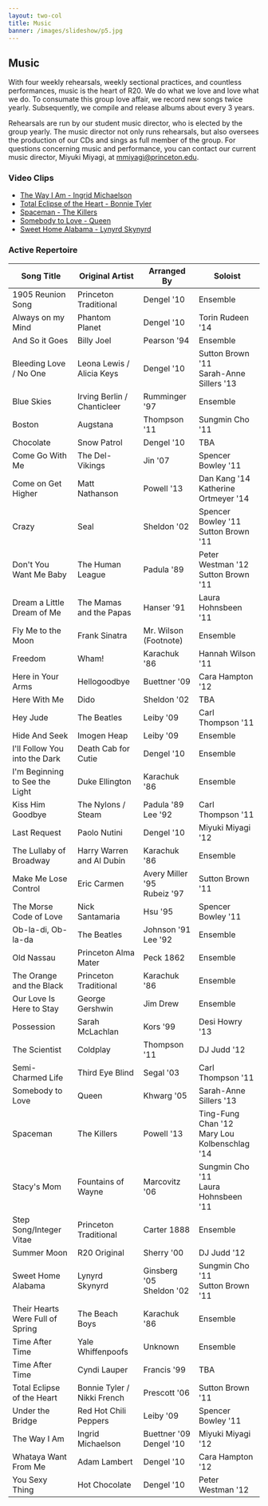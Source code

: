 ```yaml
---
layout: two-col
title: Music
banner: /images/slideshow/p5.jpg
---
```


## Music

With four weekly rehearsals, weekly sectional practices, and countless
performances, music is the heart of R20. We do what we love and love
what we do. To consumate this group love affair, we record new songs
twice yearly. Subsequently, we compile and release albums about every
3 years.

Rehearsals are run by our student music director, who is elected by
the group yearly. The music director not only runs rehearsals, but
also oversees the production of our CDs and sings as full member of
the group. For questions concerning music and performance, you can
contact our current music director, Miyuki Miyagi, at
mmiyagi@princeton.edu.

### Video Clips

* [The Way I Am - Ingrid Michaelson](http://www.youtube.com/watch?v=kOfoGoYOj2g)
* [Total Eclipse of the Heart - Bonnie Tyler](http://www.youtube.com/watch?v=BcoZjivfh-c)
* [Spaceman - The Killers](http://www.youtube.com/watch?v=4J5rV5uqOMQ)
* [Somebody to Love - Queen](http://www.youtube.com/watch?v=5U878VE4SpQ)
* [Sweet Home Alabama - Lynyrd Skynyrd](http://www.youtube.com/watch?v=oHRl_lW_j6o)

### Active Repertoire

<div id="repertoire">
<table>
  <thead>
    <tr> 
      <th>
        Song Title
      </th> 
      <th>
        Original Artist
      </th>
      <th>
        Arranged By
      </th>
      <th>
        Soloist
      </th>
    </tr>
  </thead>
  <tbody>
    <tr> 
      <td>1905 Reunion Song</td> 
      <td>Princeton Traditional</td> 
      <td>Dengel '10</td> 
      <td>Ensemble</td> 
    </tr> 
    <tr> 
      <td>Always on my Mind</td> 
      <td>Phantom Planet</td> 
      <td>Dengel '10</td> 
      <td>Torin Rudeen '14</td> 
    </tr>
    <tr> 
      <td>And So it Goes</td> 
      <td>Billy Joel</td> 
      <td>Pearson '94</td> 
      <td>Ensemble</td> 
    </tr> 
    <tr> 
      <td>Bleeding Love / No One</td> 
      <td>Leona Lewis / Alicia Keys</td> 
      <td>Dengel '10</td> 
      <td>Sutton Brown '11 <br /> Sarah-Anne Sillers '13</td> 
    </tr> 
    <tr> 
      <td>Blue Skies</td> 
      <td>Irving Berlin / Chanticleer</td> 
      <td>Rumminger '97</td> 
      <td>Ensemble</td> 
    </tr> 
    <tr> 
      <td>Boston</td> 
      <td>Augstana</td> 
      <td>Thompson '11</td> 
      <td>Sungmin Cho '11</td> 
    </tr> 
    <tr> 
      <td>Chocolate</td> 
      <td>Snow Patrol</td> 
      <td>Dengel '10</td> 
      <td>TBA</td> 
    </tr> 
    <tr> 
      <td>Come Go With Me</td> 
      <td>The Del-Vikings</td> 
      <td>Jin '07</td> 
      <td>Spencer Bowley '11</td> 
    </tr> 
    <tr> 
      <td>Come on Get Higher</td> 
      <td>Matt Nathanson</td> 
      <td>Powell '13</td> 
      <td>Dan Kang '14 <br /> Katherine Ortmeyer '14</td> 
    </tr> 
    <tr> 
      <td>Crazy</td> 
      <td>Seal</td> 
      <td>Sheldon '02</td> 
      <td>Spencer Bowley '11 <br /> Sutton Brown '11</td> 
    </tr> 
    <tr> 
      <td>Don't You Want Me Baby</td> 
      <td>The Human League</td> 
      <td>Padula '89</td> 
      <td>Peter Westman '12 <br /> Sutton Brown '11</td> 
    </tr> 
    <tr> 
      <td>Dream a Little Dream of Me</td> 
      <td>The Mamas and the Papas</td> 
      <td>Hanser '91</td> 
      <td>Laura Hohnsbeen '11</td> 
    </tr> 
    <tr> 
      <td>Fly Me to the Moon</td> 
      <td>Frank Sinatra</td> 
      <td>Mr. Wilson (Footnote)</td> 
      <td>Ensemble</td> 
    </tr> 
    <tr> 
      <td>Freedom</td> 
      <td>Wham!</td> 
      <td>Karachuk '86</td> 
      <td>Hannah Wilson '11 </td> 
    </tr>
    <tr> 
      <td>Here in Your Arms</td> 
      <td>Hellogoodbye</td> 
      <td>Buettner '09</td> 
      <td>Cara Hampton '12</td> 
    </tr>
    <tr> 
      <td>Here With Me</td> 
      <td>Dido</td> 
      <td>Sheldon '02</td> 
      <td>TBA</td> 
    </tr>
    <tr> 
      <td>Hey Jude</td> 
      <td>The Beatles</td> 
      <td>Leiby '09</td> 
      <td>Carl Thompson '11</td> 
    </tr>
    <tr> 
      <td>Hide And Seek</td> 
      <td>Imogen Heap</td> 
      <td>Leiby '09</td> 
      <td>Ensemble</td> 
    </tr>
    <tr> 
      <td>I'll Follow You into the Dark</td> 
      <td>Death Cab for Cutie</td> 
      <td>Dengel '10</td> 
      <td>Ensemble</td> 
    </tr>
    <tr> 
      <td>I'm Beginning to See the Light</td> 
      <td>Duke Ellington</td> 
      <td>Karachuk '86</td> 
      <td>Ensemble</td> 
    </tr>
    <tr> 
      <td>Kiss Him Goodbye</td> 
      <td>The Nylons / Steam</td> 
      <td>Padula '89 <br /> Lee '92</td> 
      <td>Carl Thompson '11</td> 
    </tr>
    <tr> 
      <td>Last Request</td> 
      <td>Paolo Nutini</td> 
      <td>Dengel '10</td> 
      <td>Miyuki Miyagi '12</td> 
    </tr>
    <tr> 
      <td>The Lullaby of Broadway</td> 
      <td>Harry Warren and Al Dubin</td> 
      <td>Karachuk '86</td> 
      <td>Ensemble</td> 
    </tr>
    <tr> 
      <td>Make Me Lose Control</td> 
      <td>Eric Carmen</td> 
      <td>Avery Miller '95 <br /> Rubeiz '97</td> 
      <td>Sutton Brown '11</td> 
    </tr>
    <tr> 
      <td>The Morse Code of Love</td> 
      <td>Nick Santamaria</td> 
      <td>Hsu '95</td> 
      <td>Spencer Bowley '11</td> 
    </tr>
    <tr> 
      <td>Ob-la-di, Ob-la-da</td> 
      <td>The Beatles</td> 
      <td>Johnson '91 <br /> Lee '92</td> 
      <td>Ensemble</td> 
    </tr>
    <tr> 
      <td>Old Nassau</td> 
      <td>Princeton Alma Mater</td> 
      <td>Peck 1862</td> 
      <td>Ensemble</td> 
    </tr>
    <tr> 
      <td>The Orange and the Black</td> 
      <td>Princeton Traditional</td> 
      <td>Karachuk '86</td> 
      <td>Ensemble</td> 
    </tr>
    <tr> 
      <td>Our Love Is Here to Stay</td> 
      <td>George Gershwin</td> 
      <td>Jim Drew</td> 
      <td>Ensemble</td> 
    </tr>
    <tr> 
      <td>Possession</td> 
      <td>Sarah McLachlan</td> 
      <td>Kors '99</td> 
      <td>Desi Howry '13</td> 
    </tr>
    <tr> 
      <td>The Scientist</td> 
      <td>Coldplay</td> 
      <td>Thompson '11</td> 
      <td>DJ Judd '12</td> 
    </tr>
    <tr> 
      <td>Semi-Charmed Life</td> 
      <td>Third Eye Blind</td> 
      <td>Segal '03</td> 
      <td>Carl Thompson '11</td> 
    </tr>
    <tr> 
      <td>Somebody to Love</td> 
      <td>Queen</td> 
      <td>Khwarg '05</td> 
      <td>Sarah-Anne Sillers '13</td> 
    </tr>
    <tr> 
      <td>Spaceman</td> 
      <td>The Killers</td> 
      <td>Powell '13</td> 
      <td>Ting-Fung Chan '12 <br /> Mary Lou Kolbenschlag '14</td> 
    </tr>
    <tr>
      <td>Stacy's Mom</td> 
      <td>Fountains of Wayne</td> 
      <td>Marcovitz '06</td> 
      <td>Sungmin Cho '11 <br /> Laura Hohnsbeen '11</td> 
    </tr>
    <tr> 
      <td>Step Song/Integer Vitae</td> 
      <td>Princeton Traditional</td> 
      <td>Carter 1888</td> 
      <td>Ensemble</td> 
    </tr>
    <tr> 
      <td>Summer Moon</td> 
      <td>R20 Original</td> 
      <td>Sherry '00</td> 
      <td>DJ Judd '12</td> 
    </tr>
    <tr> 
      <td>Sweet Home Alabama</td> 
      <td>Lynyrd Skynyrd</td> 
      <td>Ginsberg '05 <br /> Sheldon '02</td> 
      <td>Sungmin Cho '11 <br /> Sutton Brown '11</td> 
    </tr>
    <tr> 
      <td>Their Hearts Were Full of Spring</td> 
      <td>The Beach Boys</td>
      <td>Karachuk '86</td> 
      <td>Ensemble</td> 
    </tr>
    <tr> 
      <td>Time After Time</td> 
      <td>Yale Whiffenpoofs</td> 
      <td>Unknown</td> 
      <td>Ensemble</td> 
    </tr>
    <tr> 
      <td>Time After Time</td> 
      <td>Cyndi Lauper</td> 
      <td>Francis '99</td> 
      <td>TBA</td> 
    </tr>
    <tr> 
      <td>Total Eclipse of the Heart</td> 
      <td>Bonnie Tyler / Nikki French</td> 
      <td>Prescott '06</td> 
      <td>Sutton Brown '11</td> 
    </tr>
    <tr> 
      <td>Under the Bridge</td> 
      <td>Red Hot Chili Peppers</td> 
      <td>Leiby '09</td> 
      <td>Spencer Bowley '11</td> 
    </tr>
    <tr> 
      <td>The Way I Am</td> 
      <td>Ingrid Michaelson</td> 
      <td>Buettner '09 <br /> Dengel '10</td> 
      <td>Miyuki Miyagi '12</td> 
    </tr>
    <tr> 
      <td>Whataya Want From Me</td> 
      <td>Adam Lambert</td> 
      <td>Dengel '10</td> 
      <td>Cara Hampton '12</td> 
    </tr>
    <tr> 
      <td>You Sexy Thing</td> 
      <td>Hot Chocolate</td> 
      <td>Dengel '10</td> 
      <td>Peter Westman '12</td> 
    </tr>
  </tbody>
</table> 
</div>
